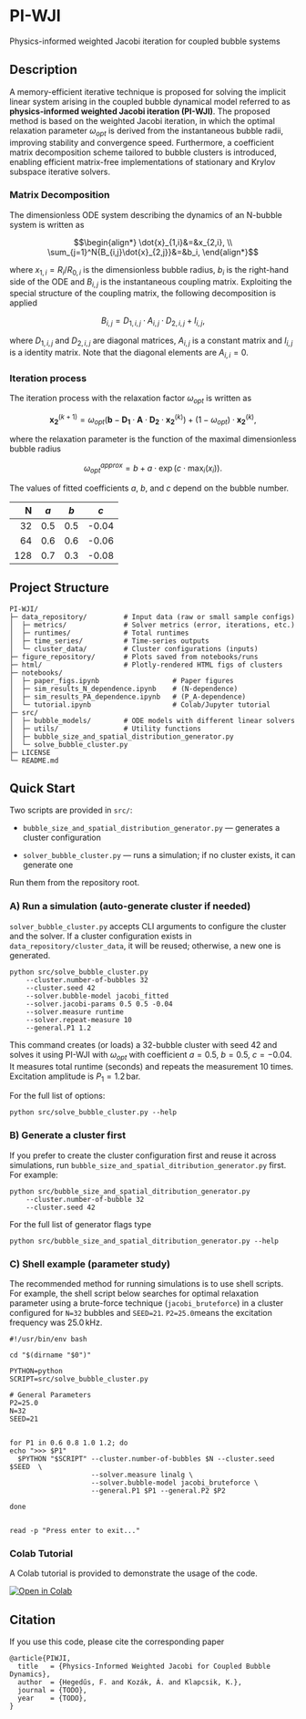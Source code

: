 # PI-WJI
Physics-informed weighted Jacobi iteration for coupled bubble systems

## Description ##

A memory-efficient iterative technique is proposed for solving the implicit linear system arising in the coupled bubble dynamical model referred to as **physics-informed weighted Jacobi iteration (PI-WJI)**. The proposed method is based on the weighted Jacobi iteration, in which the optimal relaxation parameter $`\omega_{opt}`$ is derived from the instantaneous bubble radii, improving stability and convergence speed. Furthermore, a coefficient matrix decomposition scheme tailored to bubble clusters is introduced, enabling efficient matrix-free implementations of stationary and Krylov subspace iterative solvers.

### Matrix Decomposition ###
The dimensionless ODE system describing the dynamics of an N-bubble system is written as

```math
\begin{align*}
\dot{x}_{1,i}&=&x_{2,i}, \\
\sum_{j=1}^N{B_{i,j}\dot{x}_{2,j}}&=&b_i,
\end{align*}
```

where $`x_{1,i}=R_i/R_{0,i}`$ is the dimensionless bubble radius, $`b_i`$ is the right-hand side of the ODE and $`B_{i,j}`$ is the instantaneous coupling matrix. Exploiting the special structure of the coupling matrix, the following decomposition is applied

```math
B_{i,j}=D_{1,i,j}\cdot A_{i,j} \cdot D_{2,i,j} + I_{i,j},
```

where $`D_{1,i,j}`$ and $`D_{2,i,j}`$ are diagonal matrices, $`A_{i,j}`$ is a constant matrix and $`I_{i,j}`$ is a identity matrix. Note that the diagonal elements are $`A_{i,i}=0`$.

### Iteration process ###

The iteration process with the relaxation factor $`\omega_{opt}`$ is written as

```math
\mathbf{x_2}^{(k+1)}=\omega_{opt}\left(\mathbf{b}- \mathbf{D_1} \cdot \mathbf{A} \cdot \mathbf{D_2} \cdot \mathbf{x_2}^{(k)}\right) + \left(1 - \omega_{opt}\right)\cdot \mathbf{x_2}^{(k)},
```

where the relaxation parameter is the function of the maximal dimensionless bubble radius
```math
\omega_{opt}^{approx}=b+a\cdot\exp(c\cdot \max_i(x_i)).
```
The values of fitted coefficients $`a`$, $`b`$, and $`c`$ depend on the bubble number.

| N | $`a`$ | $`b`$ | $`c`$ |
|---:|:----:|:----:|:---:|
| 32 | 0.5 | 0.5 | -0.04 |
| 64 | 0.6 | 0.6 | -0.06 |
|128 | 0.7 | 0.3 | -0.08 |



## Project Structure ##
```text
PI-WJI/
├─ data_repository/         # Input data (raw or small sample configs)
│  ├─ metrics/              # Solver metrics (error, iterations, etc.)
│  ├─ runtimes/             # Total runtimes
│  ├─ time_series/          # Time-series outputs
│  └─ cluster_data/         # Cluster configurations (inputs)
├─ figure_repository/       # Plots saved from notebooks/runs
├─ html/                    # Plotly-rendered HTML figs of clusters
├─ notebooks/
│  ├─ paper_figs.ipynb                  # Paper figures
│  ├─ sim_results_N_dependence.ipynb    # (N-dependence)
│  ├─ sim_results_PA_dependence.ipynb   # (P_A-dependence)
│  └─ tutorial.ipynb                    # Colab/Jupyter tutorial
├─ src/
│  ├─ bubble_models/        # ODE models with different linear solvers
│  ├─ utils/                # Utility functions
│  ├─ bubble_size_and_spatial_distribution_generator.py
│  └─ solve_bubble_cluster.py
├─ LICENSE
└─ README.md
```

## Quick Start ##

Two scripts are provided in `src/`:

- `bubble_size_and_spatial_distribution_generator.py` — generates a cluster configuration

- `solver_bubble_cluster.py` — runs a simulation; if no cluster exists, it can generate one

Run them from the repository root.

### A) Run a simulation (auto-generate cluster if needed)

`solver_bubble_cluster.py` accepts CLI arguments to configure the cluster and the solver. If a cluster configuration exists in `data_repository/cluster_data`, it will be reused; otherwise, a new one is generated.

```
python src/solve_bubble_cluster.py  
    --cluster.number-of-bubbles 32
    --cluster.seed 42
    --solver.bubble-model jacobi_fitted
    --solver.jacobi-params 0.5 0.5 -0.04
    --solver.measure runtime
    --solver.repeat-measure 10 
    --general.P1 1.2
```

This command creates (or loads) a 32-bubble cluster with seed 42 and solves it using PI-WJI with $`\omega_{opt}`$ with coefficient $`a=0.5`$, $`b=0.5`$, $`c=-0.04`$. 
It measures total runtime (seconds) and repeats the measurement 10 times. Excitation amplitude is $`P_1=1.2\, \mathrm{bar}`$.

For the full list of options:

```
python src/solve_bubble_cluster.py --help
```

### B) Generate a cluster first
If you prefer to create the cluster configuration first and reuse it across simulations, run `bubble_size_and_spatial_ditribution_generator.py` first. For example:

```
python src/bubble_size_and_spatial_ditribution_generator.py
    --cluster.number-of-bubble 32
    --cluster.seed 42
```

For the full list of generator flags type
```
python src/bubble_size_and_spatial_ditribution_generator.py --help
```

### C) Shell example (parameter study)
The recommended method for running simulations is to use shell scripts. For example, the shell script below searches for optimal relaxation parameter using a brute-force technique (`jacobi_bruteforce`) in a cluster configured for `N=32` bubbles and `SEED=21`.
`P2=25.0`means the excitation frequency was $`25.0\, \mathrm{kHz}`$.

```
#!/usr/bin/env bash

cd "$(dirname "$0")"

PYTHON=python
SCRIPT=src/solve_bubble_cluster.py

# General Parameters
P2=25.0
N=32
SEED=21


for P1 in 0.6 0.8 1.0 1.2; do
echo ">>> $P1"
  $PYTHON "$SCRIPT" --cluster.number-of-bubbles $N --cluster.seed $SEED  \
                    --solver.measure linalg \
                    --solver.bubble-model jacobi_bruteforce \
                    --general.P1 $P1 --general.P2 $P2

done


read -p "Press enter to exit..."
```

### Colab Tutorial
A Colab tutorial is provided to demonstrate the usage of the code.

<a target="_blank" href="https://colab.research.google.com/github/kalmi901/PI-WJI/blob/main/notebooks/tutorial.ipynb">
  <img src="https://colab.research.google.com/assets/colab-badge.svg" alt="Open in Colab">
</a>


## Citation
If you use this code, please cite the corresponding paper

```
@article{PIWJI,
  title   = {Physics-Informed Weighted Jacobi for Coupled Bubble Dynamics},
  author  = {Hegedűs, F. and Kozák, Á. and Klapcsik, K.},
  journal = {TODO},
  year    = {TODO},
}
```

